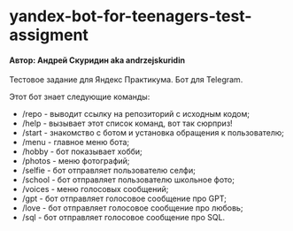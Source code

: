 # yandex-bot-for-teenagers-test-assigment
#### Автор: Андрей Скуридин  aka andrzejskuridin
Тестовое задание для Яндекс Практикума. Бот для Telegram.

Этот бот знает следующие команды:
- /repo - выводит ссылку на репозиторий с исходным кодом;
- /help - вызывает этот список команд, вот так сюрприз!
- /start - знакомство с ботом и установка обращения к пользователю;
- /menu - главное меню бота;
- /hobby - бот показывает хобби;
- /photos - меню фотографий;
- /selfie - бот отправляет пользователю селфи;
- /school - бот отправляет пользователю школьное фото;
- /voices - меню голосовых сообщений;
- /gpt - бот отправляет голосовое сообщение про GPT;
- /love - бот отправляет голосовое сообщение про любовь;
- /sql - бот отправляет голосовое сообщение про SQL.
